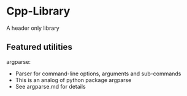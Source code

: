 # Cpp-Library
A header only library

## Featured utilities
argparse:
* Parser for command-line options, arguments and sub-commands
* This is an analog of python package argparse
* See argparse.md for details